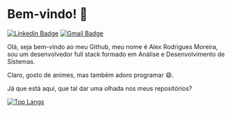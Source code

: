 # Bem-vindo! 👋

[![Linkedin Badge](https://img.shields.io/badge/-Alex%20Rodrigues%20Moreira-085ff7?style=flat-square&logo=Linkedin&logoColor=white&link=https://www.linkedin.com/in/alxrdev/)](https://www.linkedin.com/in/alxrdev/) 
[![Gmail Badge](https://img.shields.io/badge/-rodriguesalex793@gmail.com-085ff7?style=flat-square&logo=Gmail&logoColor=white&link=mailto:rodriguesalex793@gmail.com)](mailto:rodriguesalex793@gmail.com)

Olá, seja bem-vindo ao meu Github, meu nome é Alex Rodrigues Moreira, sou um desenvolvedor full stack formado em Análise e Desenvolvimento de Sistemas.

Claro, gosto de animes, mas também adoro programar 😄.

Já que está aqui, que tal dar uma olhada nos meus repositórios?

[![Top Langs](https://github-readme-stats.vercel.app/api/top-langs/?username=alxrdev&layout=compact)](https://github.com/anuraghazra/github-readme-stats)

<!--
**alxrdev/alxrdev** is a ✨ _special_ ✨ repository because its `README.md` (this file) appears on your GitHub profile.
